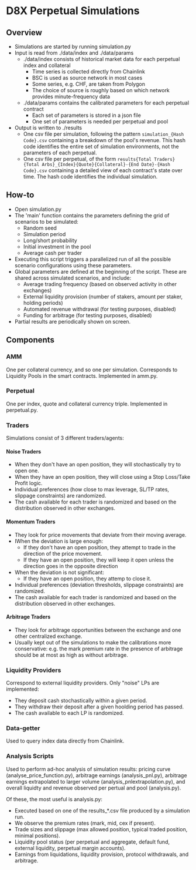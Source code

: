 # D8X Perpetual Simulations

## Overview

- Simulations are started by running simulation.py  
- Input is read from ./data/index and ./data/params
  - ./data/index consists of historical market data for each perpetual index and collateral
    - Time series is collected directly from Chainlink
    - BSC is used as source network in most cases
    - Some series, e.g. CHF, are taken from Polygon
    - The choice of source is roughly based on which network provides minute-frequency data
  - ./data/params contains the calibrated parameters for each perpetual contract
    - Each set of parameters is stored in a json file
    - One set of parameters is needed per perpetual and pool
- Output is written to ./results
  - One csv file per simulation, following the pattern
  `simulation_{Hash Code}.csv`
    containing a breakdown of the pool's revenue. This hash code identifies the entire set of simulation environments, not the parameters of each perpetual.
  - One csv file per perpetual, of the form 
  `results{Total Traders}{Total Arbs}_{Index}{Quote}{Collateral}-{End Date}-{Hash Code}.csv`
    containing a detailed view of each contract's state over time. The hash code identifies the individual simulation.
 

## How-to
- Open simulation.py
- The 'main' function contains the parameters defining the grid of scenarios to be simulated:
  - Random seed
  - Simulation period
  - Long/short probability
  - Initial investment in the pool
  - Average cash per trader
- Executing this script triggers a parallelized run of all the possible scenario configurations using these parameters.
- Global parameters are defined at the beginning of the script. These are shared across simulated scenarios, and include: 
  - Average trading frequency (based on observed activity in other exchanges)
  - External liquidity provision (number of stakers, amount per staker, holding periods)
  - Automated revenue withdrawal (for testing purposes, disabled)
  - Funding for arbitrage (for testing purposes, disabled)
- Partial results are periodically shown on screen.

## Components

### AMM

One per collateral currency, and so one per simulation. Corresponds to Liquidity Pools in the smart contracts. Implemented in amm.py.
### Perpetual

One per index, quote and collateral currency triple. Implemented in perpetual.py.
### Traders

Simulations consist of 3 different traders/agents:
#### Noise Traders
  - When they don't have an open position, they will stochastically try to open one.
  - When they have an open position, they will close using a Stop Loss/Take Profit logic. 
  - Individual preferences (how close to max leverage, SL/TP rates, slippage constraints) are randomized.
  - The cash available for each trader is randomized and based on the distribution observed in other exchanges.
#### Momentum Traders
  - They look for price movements that deviate from their moving average.
  - IWhen the deviation is large enough:
    - If they don't have an open position, they attempt to trade in the direction of the price movement.
    - If they have an open position, they will keep it open unless the direction goes in the opposite direction
  - When the deviation is not significant:
    - If they have an open position, they attemp to close it.
  - Individual preferences (deviation thresholds, slippage constraints) are randomized.
  - The cash available for each trader is randomized and based on the distribution observed in other exchanges.

#### Arbitrage Traders
  - They look for arbitrage opportunities between the exchange and one other centralized exchange.
  - Usually kept out of the simulations to make the calibrations more conservative: e.g. the mark premium rate in the presence of arbitrage should be at most as high as without arbitrage.

### Liquidity Providers
Correspond to external liquidity providers. Only "noise" LPs are implemented:
  - They deposit cash stochastically within a given period.
  - They withdraw their deposit after a given hoolding period has passed.
  - The cash available to each LP is randomized.

### Data-getter
Used to query index data directly from Chainlink.

### Analysis Scripts
Used to perform ad-hoc analysis of simulation results: pricing curve (analyse_price_function.py), arbitrage earnings (analysis_pnl.py), arbitrage earnings extrapolated to larger volume (analysis_pnlextrapolation.py), and overall liquidty and revenue observed per pertual and pool (analysis.py).

Of these, the most useful is analysis.py:
  - Executed based on one of the results_*.csv file produced by a simulation run.
  - We observe the premium rates (mark, mid, cex if present).
  - Trade sizes and slippage (max allowed position, typical traded position, minimal positions).
  - Liquidity pool status (per perpetual and aggregate, default fund, external liquidity, perpetual margin accounts).
  - Earnings from liquidations, liquidity provision, protocol withdrawals, and arbitrage.




